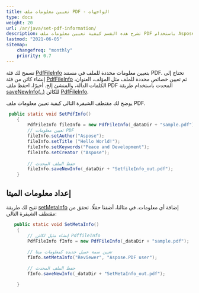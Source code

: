 ```yaml
---
title: تعيين معلومات ملف PDF - الواجهات
type: docs
weight: 20
url: /ar/java/set-pdf-information/
description: تشرح هذه القسم كيفية تعيين معلومات ملف PDF باستخدام Aspose.PDF Facades باستخدام فئة PdfFileInfo.
lastmod: "2021-06-05"
sitemap:
    changefreq: "monthly"
    priority: 0.7
---
```


تسمح لك فئة [PdfFileInfo](https://reference.aspose.com/pdf/java/com.aspose.pdf.facades/PdfFileInfo) بتعيين معلومات محددة للملف في مستند PDF. تحتاج إلى إنشاء كائن من فئة [PdfFileInfo](https://reference.aspose.com/pdf/java/com.aspose.pdf.facades/PdfFileInfo) ثم تعيين خصائص محددة للملف مثل المؤلف، العنوان، الكلمات الدالة، والمنشئ إلخ. أخيرًا، احفظ ملف PDF المحدث باستخدام طريقة [saveNewInfo(..)](https://reference.aspose.com/pdf/java/com.aspose.pdf.facades/PdfFileInfo#saveNewInfo-java.io.OutputStream-) للكائن [PdfFileInfo](https://reference.aspose.com/pdf/java/com.aspose.pdf.facades/PdfFileInfo).

يوضح لك مقتطف الشيفرة التالي كيفية تعيين معلومات ملف PDF.

```java
 public static void SetPdfInfo()
    {
        PdfFileInfo fileInfo = new PdfFileInfo(_dataDir + "sample.pdf");
        // تعيين معلومات PDF
        fileInfo.setAuthor("Aspose");
        fileInfo.setTitle ("Hello World!");
        fileInfo.setKeywords("Peace and Development");
        fileInfo.setCreator ("Aspose");
        
        // حفظ الملف المحدث
        fileInfo.saveNewInfo(_dataDir + "SetfileInfo_out.pdf");
    }
```


## إعداد معلومات الميتا

تتيح لك طريقة [setMetaInfo](https://reference.aspose.com/pdf/java/com.aspose.pdf.facades/PdfFileInfo#setMetaInfo-java.lang.String-java.lang.String-) إضافة أي معلومات. في مثالنا، أضفنا حقلًا. تحقق من مقتطف الشيفرة التالي:

```java
   public static void SetMetaInfo()
    {
        // إنشاء مثيل لكائن PdffileInfo
        PdfFileInfo fInfo = new PdfFileInfo(_dataDir + "sample.pdf");
       
        // تعيين سمة عميل جديدة كمعلومات ميتا
        fInfo.setMetaInfo("Reviewer", "Aspose.PDF user");

        // حفظ الملف المحدث
        fInfo.saveNewInfo(_dataDir + "SetMetaInfo_out.pdf");

    }
```